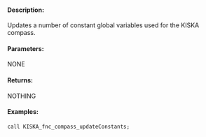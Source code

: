 #### Description:
Updates a number of constant global variables used for the KISKA compass.

#### Parameters:
NONE

#### Returns:
NOTHING

#### Examples:
```sqf
call KISKA_fnc_compass_updateConstants;
```


